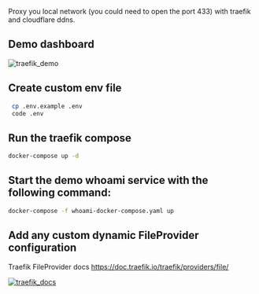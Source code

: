 Proxy you local network (you could need to open the port 433) with traefik and cloudflare ddns.

## Demo dashboard
![traefik_demo](https://raw.githubusercontent.com/alexx855/traefik-proxy-home/master/traefik-demo.jpg)

## Create custom env file
``` bash
 cp .env.example .env
 code .env
 ```

## Run the traefik compose
``` bash
docker-compose up -d
```

## Start the demo whoami service with the following command:
``` bash
docker-compose -f whoami-docker-compose.yaml up
```

## Add any custom dynamic FileProvider configuration
Traefik FileProvider docs https://doc.traefik.io/traefik/providers/file/

[![traefik_docs](https://raw.githubusercontent.com/alexx855/traefik-proxy-home/master/traefik-docs.jpg)](https://doc.traefik.io/traefik/providers/file/)


